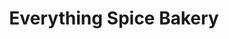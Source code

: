 ---
title: "Everything Spice Bakery"
url: /bexhill-on-sea/everything-spice-bakery/
shop: Bäckerei
---